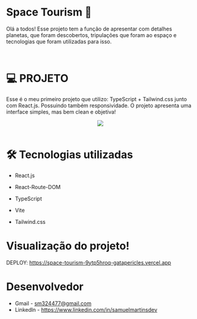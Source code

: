 # Space Tourism 🚀

Olá a todos! Esse projeto tem a função de apresentar com detalhes planetas, que foram descobertos, tripulações que foram ao espaço e tecnologias que foram utilizadas para isso. 

<br>

#  💻 PROJETO

Esse é o meu primeiro projeto que utilizo:
TypeScript + Tailwind.css 
junto com React.js. Possuindo também responsividade. O projeto apresenta uma interface simples, mas bem clean e objetiva!
<div align="center">
<img src="./public/Gifs/Space-Tourism.gif">
</div>
<br>

# 🛠 Tecnologias utilizadas 

- React.js

- React-Route-DOM

- TypeScript

- Vite

- Tailwind.css

# Visualização do projeto!

DEPLOY: https://space-tourism-9ytp5hroq-gatapericles.vercel.app

# Desenvolvedor

- Gmail - sm324477@gmail.com
- Linkedln - https://www.linkedin.com/in/samuelmartinsdev

